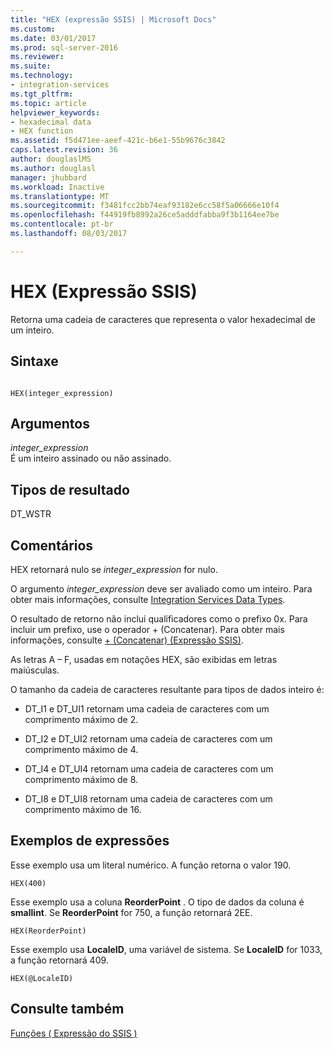 ```yaml
---
title: "HEX (expressão SSIS) | Microsoft Docs"
ms.custom: 
ms.date: 03/01/2017
ms.prod: sql-server-2016
ms.reviewer: 
ms.suite: 
ms.technology:
- integration-services
ms.tgt_pltfrm: 
ms.topic: article
helpviewer_keywords:
- hexadecimal data
- HEX function
ms.assetid: f5d471ee-aeef-421c-b6e1-55b9676c3842
caps.latest.revision: 36
author: douglaslMS
ms.author: douglasl
manager: jhubbard
ms.workload: Inactive
ms.translationtype: MT
ms.sourcegitcommit: f3481fcc2bb74eaf93182e6cc58f5a06666e10f4
ms.openlocfilehash: f44919fb8992a26ce5adddfabba9f3b1164ee7be
ms.contentlocale: pt-br
ms.lasthandoff: 08/03/2017

---
```

# <a name="hex-ssis-expression"></a>HEX (Expressão SSIS)
  Retorna uma cadeia de caracteres que representa o valor hexadecimal de um inteiro.  
  
## <a name="syntax"></a>Sintaxe  
  
```  
  
HEX(integer_expression)  
```  
  
## <a name="arguments"></a>Argumentos  
 *integer_expression*  
 É um inteiro assinado ou não assinado.  
  
## <a name="result-types"></a>Tipos de resultado  
 DT_WSTR  
  
## <a name="remarks"></a>Comentários  
 HEX retornará nulo se *integer_expression* for nulo.  
  
 O argumento *integer_expression* deve ser avaliado como um inteiro. Para obter mais informações, consulte [Integration Services Data Types](../../integration-services/data-flow/integration-services-data-types.md).  
  
 O resultado de retorno não inclui qualificadores como o prefixo 0x. Para incluir um prefixo, use o operador + (Concatenar). Para obter mais informações, consulte [+ &#40;Concatenar&#41; &#40;Expressão SSIS&#41;](../../integration-services/expressions/concatenate-ssis-expression.md).  
  
 As letras A – F, usadas em notações HEX, são exibidas em letras maiúsculas.  
  
 O tamanho da cadeia de caracteres resultante para tipos de dados inteiro é:  
  
-   DT_I1 e DT_UI1 retornam uma cadeia de caracteres com um comprimento máximo de 2.  
  
-   DT_I2 e DT_UI2 retornam uma cadeia de caracteres com um comprimento máximo de 4.  
  
-   DT_I4 e DT_UI4 retornam uma cadeia de caracteres com um comprimento máximo de 8.  
  
-   DT_I8 e DT_UI8 retornam uma cadeia de caracteres com um comprimento máximo de 16.  
  
## <a name="expression-examples"></a>Exemplos de expressões  
 Esse exemplo usa um literal numérico. A função retorna o valor 190.  
  
```  
HEX(400)   
```  
  
 Esse exemplo usa a coluna **ReorderPoint** . O tipo de dados da coluna é **smallint**. Se **ReorderPoint** for 750, a função retornará 2EE.  
  
```  
HEX(ReorderPoint)   
```  
  
 Esse exemplo usa **LocaleID**, uma variável de sistema. Se **LocaleID** for 1033, a função retornará 409.  
  
```  
HEX(@LocaleID)  
```  
  
## <a name="see-also"></a>Consulte também  
 [Funções &#40; Expressão do SSIS &#41;](../../integration-services/expressions/functions-ssis-expression.md)  
  
  

